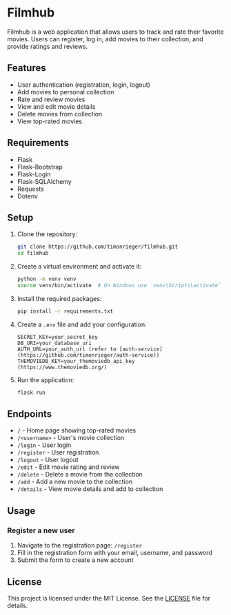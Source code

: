 # Filmhub

Filmhub is a web application that allows users to track and rate their favorite movies. Users can register, log in, add movies to their collection, and provide ratings and reviews.

## Features

- User authentication (registration, login, logout)
- Add movies to personal collection
- Rate and review movies
- View and edit movie details
- Delete movies from collection
- View top-rated movies

## Requirements

- Flask
- Flask-Bootstrap
- Flask-Login
- Flask-SQLAlchemy
- Requests
- Dotenv

## Setup

1. Clone the repository:
	```bash
	git clone https://github.com/timonrieger/filmhub.git
	cd filmhub
	```

2. Create a virtual environment and activate it:
	```bash
	python -m venv venv
	source venv/bin/activate  # On Windows use `venv\Scripts\activate`
	```

3. Install the required packages:
	```bash
	pip install -r requirements.txt
	```

4. Create a `.env` file and add your configuration:
	```env
	SECRET_KEY=your_secret_key
	DB_URI=your_database_uri
	AUTH_URL=your_auth_url (refer to [auth-service](https://github.com/timonrieger/auth-service))
	THEMOVIEDB_KEY=your_themoviedb_api_key (https://www.themoviedb.org/)
	```

5. Run the application:
	```bash
	flask run
	```

## Endpoints

- `/` - Home page showing top-rated movies
- `/<username>` - User's movie collection
- `/login` - User login
- `/register` - User registration
- `/logout` - User logout
- `/edit` - Edit movie rating and review
- `/delete` - Delete a movie from the collection
- `/add` - Add a new movie to the collection
- `/details` - View movie details and add to collection

## Usage

### Register a new user

1. Navigate to the registration page: `/register`
2. Fill in the registration form with your email, username, and password
3. Submit the form to create a new account

## License

This project is licensed under the MIT License. See the [LICENSE](LICENSE) file for details.